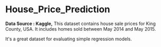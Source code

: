 # House_Price_Prediction

 **Data Source :  Kaggle,**
 This dataset contains house sale prices for King County, USA. It includes homes sold between May 2014 and May 2015.

It's a great dataset for evaluating simple regression models.
